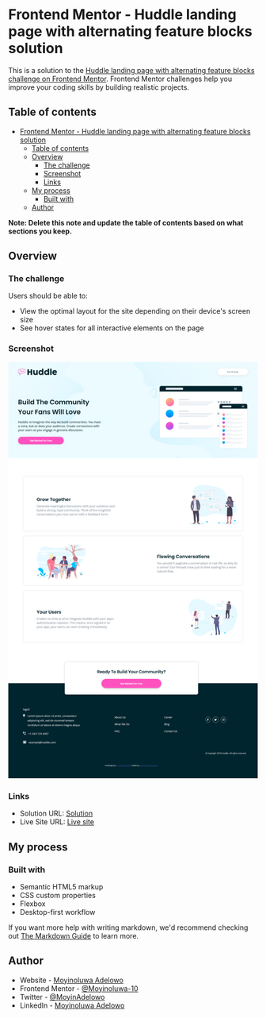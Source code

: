 # Frontend Mentor - Huddle landing page with alternating feature blocks solution

This is a solution to the [Huddle landing page with alternating feature blocks challenge on Frontend Mentor](https://www.frontendmentor.io/challenges/huddle-landing-page-with-alternating-feature-blocks-5ca5f5981e82137ec91a5100). Frontend Mentor challenges help you improve your coding skills by building realistic projects. 

## Table of contents

- [Frontend Mentor - Huddle landing page with alternating feature blocks solution](#frontend-mentor---huddle-landing-page-with-alternating-feature-blocks-solution)
  - [Table of contents](#table-of-contents)
  - [Overview](#overview)
    - [The challenge](#the-challenge)
    - [Screenshot](#screenshot)
    - [Links](#links)
  - [My process](#my-process)
    - [Built with](#built-with)
  - [Author](#author)

**Note: Delete this note and update the table of contents based on what sections you keep.**

## Overview

### The challenge

Users should be able to:

- View the optimal layout for the site depending on their device's screen size
- See hover states for all interactive elements on the page

### Screenshot

![](./screenshot.png)


### Links

- Solution URL: [Solution](https://gitlab.com/Moyinoluwa-10/frontend-mentor-huddle-landing-page-with-alternating-feature-blocks-master)
- Live Site URL: [Live site](https://huddle-altsections.netlify.app/)

## My process

### Built with

- Semantic HTML5 markup
- CSS custom properties
- Flexbox
- Desktop-first workflow


If you want more help with writing markdown, we'd recommend checking out [The Markdown Guide](https://www.markdownguide.org/) to learn more.


## Author

- Website - [Moyinoluwa Adelowo](https://moyinadelowo.vercel.app/)
- Frontend Mentor - [@Moyinoluwa-10](https://www.frontendmentor.io/profile/Moyinoluwa-10)
- Twitter - [@MoyinAdelowo](https://www.twitter.com/MoyinAdelowo)
- LinkedIn - [Moyinoluwa Adelowo](https://www.linkedin.com/in/moyinoluwa-adelowo/)